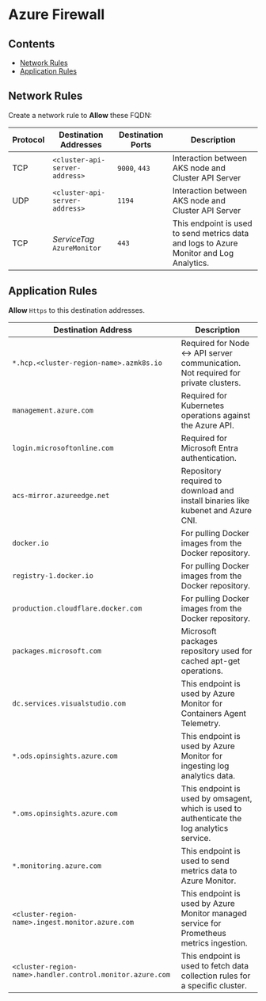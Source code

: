 # Azure Firewall

## Contents

- [Network Rules](#network-rules)
- [Application Rules](#application-rules)

## Network Rules

Create a network rule to __Allow__ these FQDN:

| Protocol | Destination Addresses  | Destination Ports | Description                                              |
|----------|------------------------|-------------------|----------------------------------------------------------|
| TCP      | `<cluster-api-server-address>` | `9000`, `443`        | Interaction between AKS node and Cluster API Server      |
| UDP      | `<cluster-api-server-address>` | `1194`             | Interaction between AKS node and Cluster API Server      |
| TCP       | _ServiceTag_ `AzureMonitor` | `443` | This endpoint is used to send metrics data and logs to Azure Monitor and Log Analytics. |

## Application Rules

__Allow__ `Https` to this destination addresses.

| Destination Address                   | Description                                                                                     |
|---------------------------------------|-------------------------------------------------------------------------------------------------|
| `*.hcp.<cluster-region-name>.azmk8s.io`       | Required for Node <-> API server communication. Not required for private clusters.                                                 |
| `management.azure.com`                | Required for Kubernetes operations against the Azure API.                                       |
| `login.microsoftonline.com`           | Required for Microsoft Entra authentication.                                                    |
| `acs-mirror.azureedge.net`            | Repository required to download and install binaries like kubenet and Azure CNI.                |
| `docker.io`                           | For pulling Docker images from the Docker repository.                                           |
| `registry-1.docker.io`                | For pulling Docker images from the Docker repository.                                           |
| `production.cloudflare.docker.com`    | For pulling Docker images from the Docker repository.                                           |
| `packages.microsoft.com`              | Microsoft packages repository used for cached apt-get operations.                               |
| `dc.services.visualstudio.com`            | This endpoint is used by Azure Monitor for Containers Agent Telemetry. |
| `*.ods.opinsights.azure.com`            | This endpoint is used by Azure Monitor for ingesting log analytics data. |
| `*.oms.opinsights.azure.com`            | This endpoint is used by omsagent, which is used to authenticate the log analytics service. |
| `*.monitoring.azure.com`                | This endpoint is used to send metrics data to Azure Monitor. |
| `<cluster-region-name>.ingest.monitor.azure.com` | This endpoint is used by Azure Monitor managed service for Prometheus metrics ingestion. |
| `<cluster-region-name>.handler.control.monitor.azure.com`  | This endpoint is used to fetch data collection rules for a specific cluster. |
